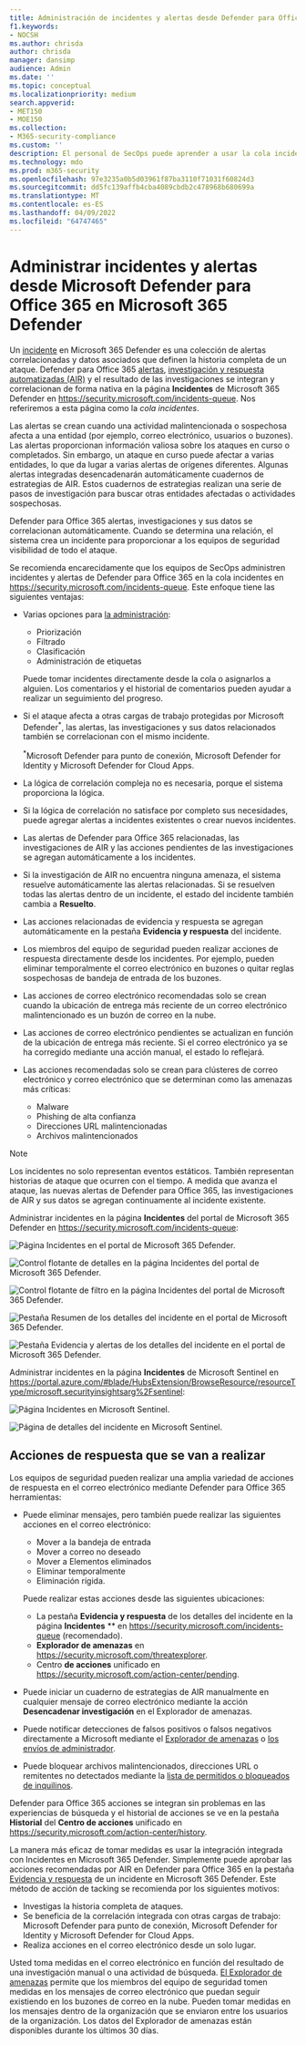 ```yaml
---
title: Administración de incidentes y alertas desde Defender para Office 365 en Microsoft 365 Defender
f1.keywords:
- NOCSH
ms.author: chrisda
author: chrisda
manager: dansimp
audience: Admin
ms.date: ''
ms.topic: conceptual
ms.localizationpriority: medium
search.appverid:
- MET150
- MOE150
ms.collection:
- M365-security-compliance
ms.custom: ''
description: El personal de SecOps puede aprender a usar la cola incidentes de Microsoft 365 Defender para administrar incidentes en Microsoft Defender para Office 365.
ms.technology: mdo
ms.prod: m365-security
ms.openlocfilehash: 97e3235a0b5d03961f87ba3110f71031f60824d3
ms.sourcegitcommit: dd5fc139affb4cba4089cbdb2c478968b680699a
ms.translationtype: MT
ms.contentlocale: es-ES
ms.lasthandoff: 04/09/2022
ms.locfileid: "64747465"
---
```

# <a name="manage-incidents-and-alerts-from-microsoft-defender-for-office-365-in-microsoft-365-defender"></a>Administrar incidentes y alertas desde Microsoft Defender para Office 365 en Microsoft 365 Defender

Un [incidente](/microsoft-365/security/defender/incidents-overview) en Microsoft 365 Defender es una colección de alertas correlacionadas y datos asociados que definen la historia completa de un ataque. Defender para Office 365 [alertas](/microsoft-365/compliance/alert-policies#default-alert-policies), [investigación y respuesta automatizadas (AIR)](office-365-air.md#the-overall-flow-of-air) y el resultado de las investigaciones se integran y correlacionan de forma nativa en la página **Incidentes** de Microsoft 365 Defender en <https://security.microsoft.com/incidents-queue>. Nos referiremos a esta página como la _cola incidentes_.

Las alertas se crean cuando una actividad malintencionada o sospechosa afecta a una entidad (por ejemplo, correo electrónico, usuarios o buzones). Las alertas proporcionan información valiosa sobre los ataques en curso o completados. Sin embargo, un ataque en curso puede afectar a varias entidades, lo que da lugar a varias alertas de orígenes diferentes. Algunas alertas integradas desencadenarán automáticamente cuadernos de estrategias de AIR. Estos cuadernos de estrategias realizan una serie de pasos de investigación para buscar otras entidades afectadas o actividades sospechosas.

Defender para Office 365 alertas, investigaciones y sus datos se correlacionan automáticamente. Cuando se determina una relación, el sistema crea un incidente para proporcionar a los equipos de seguridad visibilidad de todo el ataque.

Se recomienda encarecidamente que los equipos de SecOps administren incidentes y alertas de Defender para Office 365 en la cola incidentes en <https://security.microsoft.com/incidents-queue>. Este enfoque tiene las siguientes ventajas:

- Varias opciones para [la administración](/microsoft-365/security/defender/manage-incidents):
  - Priorización
  - Filtrado
  - Clasificación
  - Administración de etiquetas

  Puede tomar incidentes directamente desde la cola o asignarlos a alguien. Los comentarios y el historial de comentarios pueden ayudar a realizar un seguimiento del progreso.

- Si el ataque afecta a otras cargas de trabajo protegidas por Microsoft Defender<sup>\*</sup>, las alertas, las investigaciones y sus datos relacionados también se correlacionan con el mismo incidente.

  <sup>\*</sup>Microsoft Defender para punto de conexión, Microsoft Defender for Identity y Microsoft Defender for Cloud Apps.

- La lógica de correlación compleja no es necesaria, porque el sistema proporciona la lógica.

- Si la lógica de correlación no satisface por completo sus necesidades, puede agregar alertas a incidentes existentes o crear nuevos incidentes.

- Las alertas de Defender para Office 365 relacionadas, las investigaciones de AIR y las acciones pendientes de las investigaciones se agregan automáticamente a los incidentes.

- Si la investigación de AIR no encuentra ninguna amenaza, el sistema resuelve automáticamente las alertas relacionadas. Si se resuelven todas las alertas dentro de un incidente, el estado del incidente también cambia a **Resuelto**.

- Las acciones relacionadas de evidencia y respuesta se agregan automáticamente en la pestaña **Evidencia y respuesta** del incidente.

- Los miembros del equipo de seguridad pueden realizar acciones de respuesta directamente desde los incidentes. Por ejemplo, pueden eliminar temporalmente el correo electrónico en buzones o quitar reglas sospechosas de bandeja de entrada de los buzones.

- Las acciones de correo electrónico recomendadas solo se crean cuando la ubicación de entrega más reciente de un correo electrónico malintencionado es un buzón de correo en la nube.

- Las acciones de correo electrónico pendientes se actualizan en función de la ubicación de entrega más reciente. Si el correo electrónico ya se ha corregido mediante una acción manual, el estado lo reflejará.

- Las acciones recomendadas solo se crean para clústeres de correo electrónico y correo electrónico que se determinan como las amenazas más críticas:
  - Malware
  - Phishing de alta confianza
  - Direcciones URL malintencionadas
  - Archivos malintencionados

> [!NOTE]
> Los incidentes no solo representan eventos estáticos. También representan historias de ataque que ocurren con el tiempo. A medida que avanza el ataque, las nuevas alertas de Defender para Office 365, las investigaciones de AIR y sus datos se agregan continuamente al incidente existente.

Administrar incidentes en la página **Incidentes** del portal de Microsoft 365 Defender en <https://security.microsoft.com/incidents-queue>:

![Página Incidentes en el portal de Microsoft 365 Defender.](../../media/mdo-sec-ops-incidents.png)

![Control flotante de detalles en la página Incidentes del portal de Microsoft 365 Defender.](../../media/mdo-sec-ops-incident-details.png)

![Control flotante de filtro en la página Incidentes del portal de Microsoft 365 Defender.](../../media/mdo-sec-ops-incident-filters.png)

![Pestaña Resumen de los detalles del incidente en el portal de Microsoft 365 Defender.](../../media/mdo-sec-ops-incident-summary-tab.png)

![Pestaña Evidencia y alertas de los detalles del incidente en el portal de Microsoft 365 Defender.](../../media/mdo-sec-ops-incident-evidence-and-response-tab.png)

Administrar incidentes en la página **Incidentes** de Microsoft Sentinel en <https://portal.azure.com/#blade/HubsExtension/BrowseResource/resourceType/microsoft.securityinsightsarg%2Fsentinel>:

![Página Incidentes en Microsoft Sentinel.](../../media/mdo-sec-ops-microsoft-sentinel-incidents.png)

![Página de detalles del incidente en Microsoft Sentinel.](../../media/mdo-sec-ops-microsoft-sentinel-incident-details.png)

## <a name="response-actions-to-take"></a>Acciones de respuesta que se van a realizar

Los equipos de seguridad pueden realizar una amplia variedad de acciones de respuesta en el correo electrónico mediante Defender para Office 365 herramientas:

- Puede eliminar mensajes, pero también puede realizar las siguientes acciones en el correo electrónico:
  - Mover a la bandeja de entrada
  - Mover a correo no deseado
  - Mover a Elementos eliminados
  - Eliminar temporalmente
  - Eliminación rígida.

  Puede realizar estas acciones desde las siguientes ubicaciones:

  - La pestaña **Evidencia y respuesta** de los detalles del incidente en la página **Incidentes** ** en <https://security.microsoft.com/incidents-queue> (recomendado).
  - **Explorador de amenazas** en <https://security.microsoft.com/threatexplorer>.
  - Centro **de acciones** unificado en  <https://security.microsoft.com/action-center/pending>.

- Puede iniciar un cuaderno de estrategias de AIR manualmente en cualquier mensaje de correo electrónico mediante la acción **Desencadenar investigación** en el Explorador de amenazas.

- Puede notificar detecciones de falsos positivos o falsos negativos directamente a Microsoft mediante el [Explorador de amenazas](threat-explorer.md) o [los envíos de administrador](admin-submission.md).

- Puede bloquear archivos malintencionados, direcciones URL o remitentes no detectados mediante la [lista de permitidos o bloqueados de inquilinos](tenant-allow-block-list.md).

Defender para Office 365 acciones se integran sin problemas en las experiencias de búsqueda y el historial de acciones se ve en la pestaña **Historial** del **Centro de acciones** unificado en <https://security.microsoft.com/action-center/history>.

La manera más eficaz de tomar medidas es usar la integración integrada con Incidentes en Microsoft 365 Defender. Simplemente puede aprobar las acciones recomendadas por AIR en Defender para Office 365 en la pestaña [Evidencia y respuesta](/microsoft-365/security/defender/investigate-incidents#evidence-and-response) de un incidente en Microsoft 365 Defender. Este método de acción de tacking se recomienda por los siguientes motivos:

- Investigas la historia completa de ataques.
- Se beneficia de la correlación integrada con otras cargas de trabajo: Microsoft Defender para punto de conexión, Microsoft Defender for Identity y Microsoft Defender for Cloud Apps.
- Realiza acciones en el correo electrónico desde un solo lugar.

Usted toma medidas en el correo electrónico en función del resultado de una investigación manual o una actividad de búsqueda. [El Explorador de amenazas](threat-explorer.md) permite que los miembros del equipo de seguridad tomen medidas en los mensajes de correo electrónico que puedan seguir existiendo en los buzones de correo en la nube. Pueden tomar medidas en los mensajes dentro de la organización que se enviaron entre los usuarios de la organización. Los datos del Explorador de amenazas están disponibles durante los últimos 30 días.
